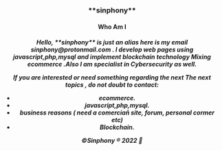
<center><h3>**sinphony** </h3></center>
<center><h4>Who Am I</h4><h5>
Hello, **sinphony** is just an alias here is my email sinphony@protonmail.com .
I develop web pages using javascript,php,mysql and implement blockchain technology
Mixing ecommerce .Also I am specialist in Cybersecurity as well.
 
If you are interested or need something regarding the next
The next topics , do not doubt to contact:

- ecommerce.
- javascript,php,mysql.
- business reasons ( need a comerciañ site, forum, personal cormer etc)
- Blockchain. 

©️Sinphony ®️ 2022 🐺</h5></center>
